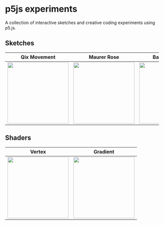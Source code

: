 # p5js experiments
A collection of interactive sketches and creative coding experiments using p5.js.

## Sketches

| Qix Movement | Maurer Rose | Ball Reflection |
| ------------ | ------------ | ------------ | 
| <img src="https://github.com/user-attachments/assets/3bac92d0-57f9-4aea-8112-8a10b365990e" width="200"> | <img src="https://github.com/user-attachments/assets/b95f0754-9b41-4d9e-ac8a-f8fa028bf077" width="200"> |  <img src="https://github.com/user-attachments/assets/3b115167-7c61-4c12-b61e-707c99c0e911" width="200"> |


## Shaders 

| Vertex | Gradient |
| ------------ | ------------ |
| <img src="https://github.com/user-attachments/assets/736d37b6-6975-4211-9aa7-5bd3f6459dfc" width="200"> | <img src="https://github.com/user-attachments/assets/9a7dd066-5ac5-45aa-8a88-2592159b9865" width="200"> |

